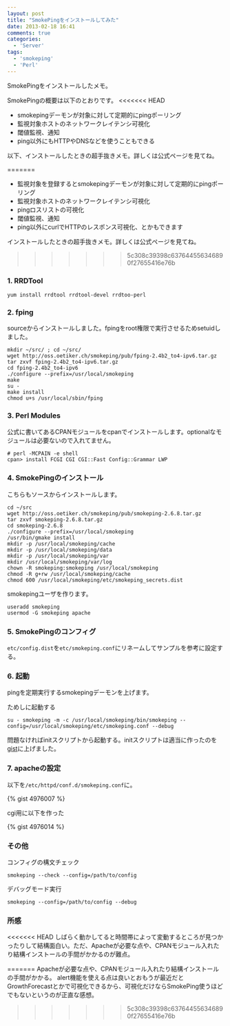 ```yaml
---
layout: post
title: "SmokePingをインストールしてみた"
date: 2013-02-18 16:41
comments: true
categories: 
  - 'Server'
tags:
  - 'smokeping'
  - 'Perl'
---
```

SmokePingをインストールしたメモ。

SmokePingの概要は以下のとおりです。
<<<<<<< HEAD

- smokepingデーモンが対象に対して定期的にpingポーリング
- 監視対象ホストのネットワークレイテンシ可視化
- 閾値監視、通知
- ping以外にもHTTPやDNSなどを使うこともできる

以下、インストールしたときの超手抜きメモ。詳しくは公式ページを見てね。

<!-- more -->
=======
- 監視対象を登録するとsmokepingデーモンが対象に対して定期的にpingポーリング
- 監視対象ホストのネットワークレイテンシ可視化
- pingロスリストの可視化
- 閾値監視、通知
- ping以外にcurlでHTTPのレスポンス可視化、とかもできます

インストールしたときの超手抜きメモ。詳しくは公式ページを見てね。
>>>>>>> 5c308c39398c637644556346890f27655416e76b

### 1. RRDTool

    yum install rrdtool rrdtool-devel rrdtoo-perl   
 
### 2. fping

sourceからインストールしました。fpingをroot権限で実行させるためsetuidしました。

    mkdir ~/src/ ; cd ~/src/
    wget http://oss.oetiker.ch/smokeping/pub/fping-2.4b2_to4-ipv6.tar.gz
    tar zxvf fping-2.4b2_to4-ipv6.tar.gz
    cd fping-2.4b2_to4-ipv6
    ./configure --prefix=/usr/local/smokeping
    make
    su -
    make install
    chmod u+s /usr/local/sbin/fping

### 3. Perl Modules
公式に書いてあるCPANモジュールをcpanでインストールします。optionalなモジュールは必要ないので入れてません。

    # perl -MCPAIN -e shell
    cpan> install FCGI CGI CGI::Fast Config::Grammar LWP

### 4. SmokePingのインストール

こちらもソースからインストールします。

    cd ~/src
    wget http://oss.oetiker.ch/smokeping/pub/smokeping-2.6.8.tar.gz
    tar zxvf smokeping-2.6.8.tar.gz
    cd smokeping-2.6.8
    ./configure --prefix=/usr/local/smokeping
    /usr/bin/gmake install
    mkdir -p /usr/local/smokeping/cache
    mkdir -p /usr/local/smokeping/data
    mkdir -p /usr/local/smokeping/var
    mkdir /usr/local/smokeping/var/log
    chown -R smokeping:smokeping /usr/local/smokeping
    chmod -R g+rw /usr/local/smokeping/cache
    chmod 600 /usr/local/smokeping/etc/smokeping_secrets.dist

smokepingユーザを作ります。

    useradd smokeping
    usermod -G smokeping apache

### 5. SmokePingのコンフィグ

`etc/config.dist`を`etc/smokeping.conf`にリネームしてサンプルを参考に設定する。

### 6. 起動
pingを定期実行するsmokepingデーモンを上げます。

ためしに起動する

    su - smokeping -m -c /usr/local/smokeping/bin/smokeping --config=/usr/local/smokeping/etc/smokeping.conf --debug

問題なければinitスクリプトから起動する。initスクリプトは適当に作ったのを[gist](https://gist.github.com/niku4i/4975644)に上げました。


### 7. apacheの設定

以下を`/etc/httpd/conf.d/smokeping.conf`に。

{% gist 4976007 %}

cgi用に以下を作った

{% gist 4976014 %}

### その他

コンフィグの構文チェック

    smokeping --check --config=/path/to/config

デバッグモード実行

    smokeping --config=/path/to/config --debug

### 所感

<<<<<<< HEAD
しばらく動かしてると時間帯によって変動するところが見つかったりして結構面白い。ただ、Apacheが必要な点や、CPANモジュール入れたり結構インストールの手間がかかるのが難点。

=======
Apacheが必要な点や、CPANモジュール入れたり結構インストールの手間がかかる。
alert機能を使える点は良いとおもうが最近だとGrowthForecastとかで可視化できるから、可視化だけならSmokePing使うほどでもないというのが正直な感想。
>>>>>>> 5c308c39398c637644556346890f27655416e76b
